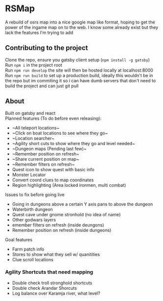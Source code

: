 # RSMap
A rebuild of osrs map into a nice google map like format, hoping to get the power of the ingame map on to the web. I know some already exist but they lack the features I'm trying to add
## Contributing to the project
Clone the repo, ensure you gatsby client setup (`npm install -g gatsby`)  
Run `npm i` in the project root  
Run `npm run develop` the site will then be hosted locally at localhost:8000
Run `npm run build` to set up a production build, ideally this wouldn't be in the repo but im commiting it so i can have dumb servers that don't need to build the project and can just git pull

## About
Built on gatsby and react  
Planned features (To do before even releasing):
- ~All teleport locations~
- ~Click on boat locations to see where they go~
- ~Location searcher~
- ~Agility short cuts to show where they go and level needed~
- ~Dungeon maps (Pending last few)~
- ~Remember position on refresh~
- ~Share current position on map~
- ~Remember filters on refresh~
- Quest icon to show quest with basic info
- Monster Locator
- Convert coord clues to map coordinates
- Region highlighting (Area locked ironmen, multi combat)

Issues to fix before going live
- Going in dungeons above a certain Y axis pans to above the dungeon
- Waterbirth dungeon
- Quest cave under gnome stronhold (no idea of name)
- Other godwars layers
- emember filters on refresh (inside deungons)
- Remember position on refresh (inside dungeons)

Goal features
- Farm patch info
- Stores to show what they sell w/ quanitities 
- Clue scroll locations

### Agility Shortcuts that need mapping
- Double check troll stronghold shortcuts
- Double check Arandar Shorcuts
- Log balance over Karamja river, what level?


